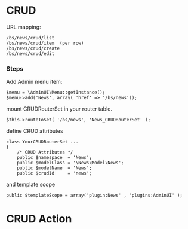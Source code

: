 
CRUD
=======

URL mapping:

    /bs/news/crud/list
    /bs/news/crud/item  (per row)
    /bs/news/crud/create
    /bs/news/crud/edit


### Steps

Add Admin menu item:

	$menu = \AdminUI\Menu::getInstance();
	$menu->add('News', array( 'href' => '/bs/news'));


mount CRUDRouterSet in your router table.

	$this->routeToSet( '/bs/news', 'News_CRUDRouterSet' );

define CRUD attributes


	class YourCRUDRouterSet ... 
	{
		/* CRUD Attributes */
		public $namespace  = 'News';
		public $modelClass = '\News\Model\News';
		public $modelName  = 'News';
		public $crudId     = 'news';

and template scope

    public $templateScope = array('plugin:News' , 'plugins:AdminUI' );






CRUD Action
===========





